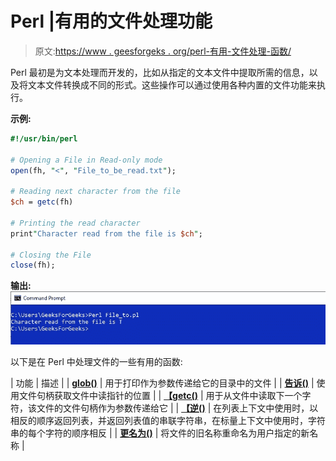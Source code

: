 # Perl |有用的文件处理功能

> 原文:[https://www . geesforgeks . org/perl-有用-文件处理-函数/](https://www.geeksforgeeks.org/perl-useful-file-handling-functions/)

Perl 最初是为文本处理而开发的，比如从指定的文本文件中提取所需的信息，以及将文本文件转换成不同的形式。这些操作可以通过使用各种内置的文件功能来执行。

**示例:**

```perl
#!/usr/bin/perl  

# Opening a File in Read-only mode  
open(fh, "<", "File_to_be_read.txt");  

# Reading next character from the file 
$ch = getc(fh) 

# Printing the read character 
print"Character read from the file is $ch"; 

# Closing the File  
close(fh);  
```

**输出:**
![](img/312384cb6e2e0742ce7a171023f0f3f4.png)

以下是在 Perl 中处理文件的一些有用的函数:

| 功能 | 描述 |
| **[glob()](https://www.geeksforgeeks.org/perl-glob-function/)** | 用于打印作为参数传递给它的目录中的文件 |
| **[告诉()](https://www.geeksforgeeks.org/perl-tell-function/)** | 使用文件句柄获取文件中读指针的位置 |
| **[【getc()](https://www.geeksforgeeks.org/perl-getc-function/)** | 用于从文件中读取下一个字符，该文件的文件句柄作为参数传递给它 |
| **[【逆()](https://www.geeksforgeeks.org/perl-reverse-function/)** | 在列表上下文中使用时，以相反的顺序返回列表，并返回列表值的串联字符串，在标量上下文中使用时，字符串的每个字符的顺序相反 |
| **[更名为()](https://www.geeksforgeeks.org/perl-rename-function/)** | 将文件的旧名称重命名为用户指定的新名称 |